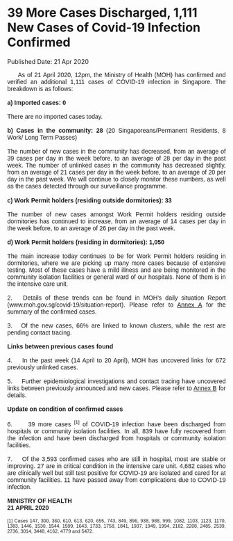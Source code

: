 <html>
    <meta http-equiv="Content-Type" content="text/html; charset=utf-8"/>
    <meta charset="utf-8"/>
    <title>39 More Cases Discharged, 1,111 New Cases of Covid-19 Infection Confirmed</title>
    <body><h1>39 More Cases Discharged, 1,111 New Cases of Covid-19 Infection Confirmed</h1>
    <p>Published Date: 21 Apr 2020</p> <div style="text-align: justify;"><span style="font-family: Arial; font-size: 14px;">&nbsp; &nbsp;&nbsp; As of 21 April 2020, 12pm, the Ministry of Health (MOH) has confirmed and verified an additional 1,111 cases of COVID-19 infection in Singapore. The breakdown is as follows:<br><br><strong></strong></span><span style="font-family: Arial; font-size: 14px;"><strong>a)&nbsp;Imported cases: 0 </strong></span></div><div style="text-align: justify;"><span style="font-family: Arial; font-size: 14px;"><br>There are no imported cases today.&nbsp;&nbsp; </span></div><div style="text-align: justify;"><span style="font-family: Arial; font-size: 14px;"><br><strong>b)&nbsp;Cases in the community: 28</strong> (20 Singaporeans/Permanent Residents, 8 Work/ Long Term Passes)</span></div><div style="text-align: justify;"><span style="font-family: Arial; font-size: 14px;"><br>The number of new cases in the community has decreased, from an average of 39 cases per day in the week before, to an average of 28 per day in the past week. The number of unlinked cases in the community has decreased slightly, from an average of 21 cases per day in the week before, to an average of 20 per day in the past week. We will continue to closely monitor these numbers, as well as the cases detected through our surveillance programme.</span></div><div style="text-align: justify;"><br><span style="font-family: Arial; font-size: 14px;"><strong>c)&nbsp;Work Permit holders (residing outside dormitories): 33</strong></span></div><div style="text-align: justify;"><span style="font-family: Arial; font-size: 14px;"><br>The number of new cases amongst Work Permit holders residing outside dormitories has continued to increase, from an average of 14 cases per day in the week before, to an average of 26 per day in the past week.&nbsp; </span></div><div style="text-align: justify;"><span style="font-family: Arial; font-size: 14px;"><br><strong>d)&nbsp;Work Permit holders (residing in dormitories): 1,050</strong></span></div><div style="text-align: justify;"><span style="font-family: Arial; font-size: 14px;"><br>The main increase today continues to be for Work Permit holders residing in dormitories, where we are picking up many more cases because of extensive testing. Most of these cases have a mild illness and are being monitored in the community isolation facilities or general ward of our hospitals. None of them is in the intensive care unit. </span></div><div style="text-align: justify;"><span style="font-family: Arial; font-size: 14px;"><br>2. &nbsp; Details of these trends can be found in MOH’s daily situation Report (www.moh.gov.sg/covid-19/situation-report). Please refer to <a title="200421 MOH Press Release Annex A" href="/docs/librariesprovider5/pressroom/press-releases/200421-moh-press-release-annex-a.pdf?sfvrsn=bb713493_0">Annex A</a>&nbsp;for the summary of the confirmed cases.<br><br></span><span style="font-family: Arial; font-size: 14px;">3. &nbsp; Of the new cases, 66% are linked to known clusters, while the rest are pending contact tracing. </span></div><div style="text-align: justify;"><span style="font-family: Arial; font-size: 14px;"><br><strong>Links between previous cases found<br></strong><br></span><span style="font-family: Arial; font-size: 14px;">4. &nbsp;&nbsp; In the past week (14 April to 20 April), MOH has uncovered links for 672 previously unlinked cases. </span></div><div style="text-align: justify;"><span style="font-family: Arial; font-size: 14px;"><br>5. &nbsp;&nbsp; Further epidemiological investigations and contact tracing have uncovered links between previously announced and new cases. Please refer to <a title="200421 MOH Press Release Annex B" href="/docs/librariesprovider5/pressroom/press-releases/200421-moh-press-release-annex-b.pdf?sfvrsn=5acad8bc_0">Annex B</a>&nbsp;for details.<br><br></span></div><div style="text-align: justify;"><span style="font-family: Arial; font-size: 14px;"><strong>Update on condition of confirmed cases</strong></span></div><div style="text-align: justify;"><span style="font-family: Arial; font-size: 14px;"><br>6. &nbsp; &nbsp; 39 more cases <sup><span style="font-size: 11px;">[1]</span></sup> of COVID-19 infection have been discharged from hospitals or community isolation facilities. In all, 839 have fully recovered from the infection and have been discharged from hospitals or community isolation facilities. </span></div><div style="text-align: justify;"><span style="font-family: Arial; font-size: 14px;"><br>7. &nbsp;&nbsp; Of the 3,593 confirmed cases who are still in hospital, most are stable or improving. 27 are in critical condition in the intensive care unit. 4,682 cases who are clinically well but still test positive for COVID-19 are isolated and cared for at community facilities. 11 have passed away from complications due to COVID-19 infection.</span></div><div style="text-align: justify;"><span style="font-family: Arial;"><span style="font-size: 14px;"><br><strong>MINISTRY OF HEALTH<br>21 APRIL 2020<br><br></strong><span style="font-size: 11px;">[1]&nbsp;Cases 147, 300, 360, 610, 613, 620, 655, 743, 849, 896, 938, 988, 999, 1082, 1103, 1123, 1170, 1383, 1446, 1530, 1544, 1599, 1643, 1733, 1758, 1841, 1937, 1949, 1994, 2182, 2208, 2485, 2539, 2736, 3014, 3448, 4162, 4779 and 5472.</span></span></span></div></body>
</html>